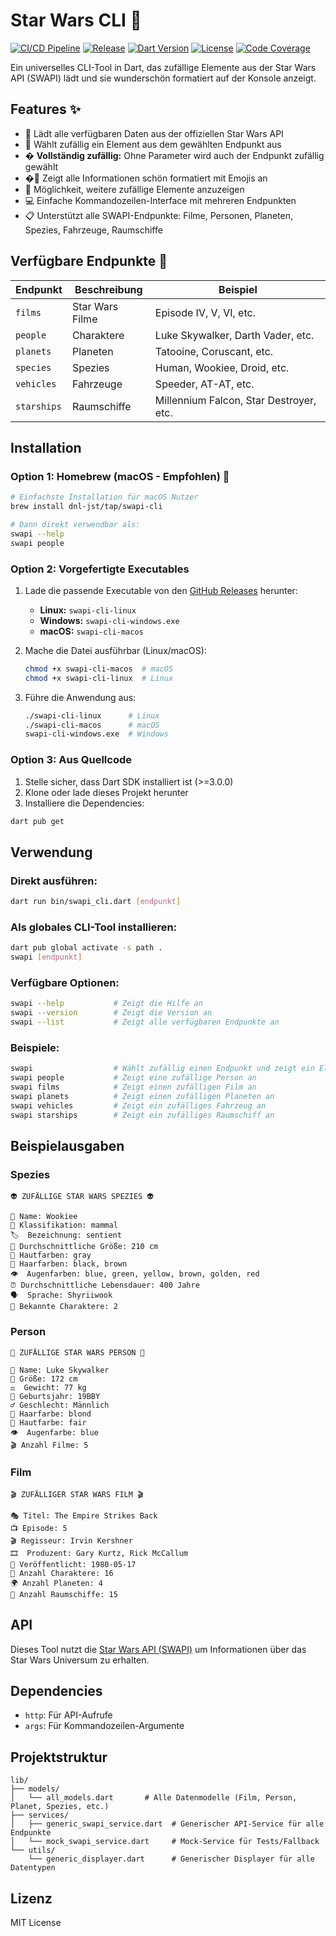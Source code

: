 # Star Wars CLI 🌟

[![CI/CD Pipeline](https://github.com/dnl-jst/swapi-cli/actions/workflows/ci.yml/badge.svg)](https://github.com/dnl-jst/swapi-cli/actions/workflows/ci.yml)
[![Release](https://github.com/dnl-jst/swapi-cli/actions/workflows/release.yml/badge.svg)](https://github.com/dnl-jst/swapi-cli/actions/workflows/release.yml)
[![Dart Version](https://img.shields.io/badge/Dart-3.0%2B-blue.svg)](https://dart.dev/get-dart)
[![License](https://img.shields.io/badge/license-MIT-green.svg)](LICENSE)
[![Code Coverage](https://codecov.io/gh/dnl-jst/swapi-cli/branch/main/graph/badge.svg)](https://codecov.io/gh/dnl-jst/swapi-cli)

Ein universelles CLI-Tool in Dart, das zufällige Elemente aus der Star Wars API (SWAPI) lädt und sie wunderschön formatiert auf der Konsole anzeigt.

## Features ✨

- 🚀 Lädt alle verfügbaren Daten aus der offiziellen Star Wars API
- 🎲 Wählt zufällig ein Element aus dem gewählten Endpunkt aus
- � **Vollständig zufällig:** Ohne Parameter wird auch der Endpunkt zufällig gewählt
- �🎨 Zeigt alle Informationen schön formatiert mit Emojis an
- 🔄 Möglichkeit, weitere zufällige Elemente anzuzeigen
- 💻 Einfache Kommandozeilen-Interface mit mehreren Endpunkten
- 📋 Unterstützt alle SWAPI-Endpunkte: Filme, Personen, Planeten, Spezies, Fahrzeuge, Raumschiffe

## Verfügbare Endpunkte 🎯

| Endpunkt   | Beschreibung | Beispiel |
|------------|--------------|----------|
| `films`    | Star Wars Filme | Episode IV, V, VI, etc. |
| `people`   | Charaktere | Luke Skywalker, Darth Vader, etc. |
| `planets`  | Planeten | Tatooine, Coruscant, etc. |
| `species`  | Spezies | Human, Wookiee, Droid, etc. |
| `vehicles` | Fahrzeuge | Speeder, AT-AT, etc. |
| `starships`| Raumschiffe | Millennium Falcon, Star Destroyer, etc. |

## Installation

### Option 1: Homebrew (macOS - Empfohlen) 🍺

```bash
# Einfachste Installation für macOS Nutzer
brew install dnl-jst/tap/swapi-cli

# Dann direkt verwendbar als:
swapi --help
swapi people
```

### Option 2: Vorgefertigte Executables

1. Lade die passende Executable von den [GitHub Releases](https://github.com/dnl-jst/swapi-cli/releases) herunter:
   - **Linux:** `swapi-cli-linux`
   - **Windows:** `swapi-cli-windows.exe`
   - **macOS:** `swapi-cli-macos`

2. Mache die Datei ausführbar (Linux/macOS):
   ```bash
   chmod +x swapi-cli-macos  # macOS
   chmod +x swapi-cli-linux  # Linux
   ```

3. Führe die Anwendung aus:
   ```bash
   ./swapi-cli-linux      # Linux
   ./swapi-cli-macos      # macOS
   swapi-cli-windows.exe  # Windows
   ```

### Option 3: Aus Quellcode

1. Stelle sicher, dass Dart SDK installiert ist (>=3.0.0)
2. Klone oder lade dieses Projekt herunter
3. Installiere die Dependencies:

```bash
dart pub get
```

## Verwendung

### Direkt ausführen:
```bash
dart run bin/swapi_cli.dart [endpunkt]
```

### Als globales CLI-Tool installieren:
```bash
dart pub global activate -s path .
swapi [endpunkt]
```

### Verfügbare Optionen:
```bash
swapi --help           # Zeigt die Hilfe an
swapi --version        # Zeigt die Version an
swapi --list           # Zeigt alle verfügbaren Endpunkte an
```

### Beispiele:
```bash
swapi                  # Wählt zufällig einen Endpunkt und zeigt ein Element an
swapi people           # Zeigt eine zufällige Person an
swapi films            # Zeigt einen zufälligen Film an
swapi planets          # Zeigt einen zufälligen Planeten an
swapi vehicles         # Zeigt ein zufälliges Fahrzeug an
swapi starships        # Zeigt ein zufälliges Raumschiff an
```

## Beispielausgaben

### Spezies
```
👽 ZUFÄLLIGE STAR WARS SPEZIES 👽

🧬 Name: Wookiee
🐾 Klassifikation: mammal
🏷️  Bezeichnung: sentient
📏 Durchschnittliche Größe: 210 cm
🎨 Hautfarben: gray
💇 Haarfarben: black, brown
👁️  Augenfarben: blue, green, yellow, brown, golden, red
⏰ Durchschnittliche Lebensdauer: 400 Jahre
🗣️  Sprache: Shyriiwook
👥 Bekannte Charaktere: 2
```

### Person
```
👤 ZUFÄLLIGE STAR WARS PERSON 👤

🧑 Name: Luke Skywalker
📏 Größe: 172 cm
⚖️  Gewicht: 77 kg
🎂 Geburtsjahr: 19BBY
♂️ Geschlecht: Männlich
💇 Haarfarbe: blond
🎨 Hautfarbe: fair
👁️  Augenfarbe: blue
🎬 Anzahl Filme: 5
```

### Film
```
🎬 ZUFÄLLIGER STAR WARS FILM 🎬

🎭 Titel: The Empire Strikes Back
📺 Episode: 5
🎬 Regisseur: Irvin Kershner
🎞️  Produzent: Gary Kurtz, Rick McCallum
📅 Veröffentlicht: 1980-05-17
👥 Anzahl Charaktere: 16
🌍 Anzahl Planeten: 4
🚀 Anzahl Raumschiffe: 15
```

## API

Dieses Tool nutzt die [Star Wars API (SWAPI)](https://swapi.info/) um Informationen über das Star Wars Universum zu erhalten.

## Dependencies

- `http`: Für API-Aufrufe
- `args`: Für Kommandozeilen-Argumente

## Projektstruktur

```
lib/
├── models/
│   └── all_models.dart       # Alle Datenmodelle (Film, Person, Planet, Spezies, etc.)
├── services/
│   ├── generic_swapi_service.dart  # Generischer API-Service für alle Endpunkte
│   └── mock_swapi_service.dart     # Mock-Service für Tests/Fallback
└── utils/
    └── generic_displayer.dart      # Generischer Displayer für alle Datentypen
```

## Lizenz

MIT License
